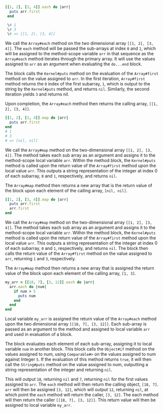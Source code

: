 ```ruby
[[1, 2], [3, 4]].each do |arr|
  puts arr.first
 end

 \# 1
 \# 3
 \# => [[1, 2], [3, 4]]
```

We call the `Array#each` method on the two dimensional array `[[1, 2], [3, 4]]`. The `each` method will be passed the sub-arrays at index `0` and `1`, which will be assigned to the method-scope variable `arr` in that sequence as the `Array#each` method iterates through the primary array. It will use the values assigned to `arr` as an argument when evaluating the `do...end` block. 

The block calls the `Kernel#puts` method on the evaluation of the `Array#first` method on the value assigned to `arr`. In the first iteration, `Array#first` method returns the `0` index of the first subarray, `1`, which is output to the string by the `Kernel#puts` method, and returns `nil`. Similarly, the second iteration yields `3` and returns nil.

Upon completion, the `Array#each` method then returns the calling array, `[[1, 2], [3, 4]]`.

```ruby
[[1, 2], [3, 4]].map do |arr|
  puts arr.first
end
# 1
# 3
# => [nil, nil]
```

We call the `Array#map` method on the two-dimensional array `[[1, 2], [3, 4]]`. The method takes each sub array as an argument and assigns it to the method-scope local variable `arr`. Within the method block, the `Kernel#puts` method is called upon the return value of the `Array#first` method upon the local value `arr`. This outputs a string representation of the integer at index 0 of each subarray, `0` and `1`, respectively, and returns `nil`. 

The `Array#map` method then returns a new array that is the return value of the block upon each element of the calling array, `[nil, nil]`.

```ruby
[[1, 2], [3, 4]].map do |arr|
  puts arr.first
  arr.first
end
```
We call the `Array#map` method on the two-dimensional array `[[1, 2], [3, 4]]`. The method takes each sub array as an argument and assigns it to the method-scope local variable `arr`. Within the method block, the `Kernel#puts` method is called upon the return value of the `Array#first` method upon the local value `arr`. This outputs a string representation of the integer at index 0 of each subarray, `0` and `1`, respectively, and returns `nil`. The block then calls the return value of the `Array#first` method on the value assigned to `arr`, returning `1` and `3`, respectively.

The `Array#map` method then returns a new array that is assigned the return value of the block upon each element of the calling array, `[1, 3]`.

```ruby
my_arr = [[18, 7], [3, 12]].each do |arr|
  arr.each do |num|
    if num > 5
      puts num
    end
  end
end
```
Local variable `my_arr` is assigned the return value of the `Array#each` method upon the two dimensional array `[[18, 7], [3, 12]]`. Each sub-array is passed as an argument to the method and assigned to local variable `arr` and used in evaluation of a block.

The block evaluates each element of each sub-array, assigning it to local variable `num` in another block. This block calls the `Object#if` method on the values assigned to num, using `Comparable#>` on the values assigned to num against Integer `5`. If the evaluation of this method returns `true`, it will then call the `String#puts` method on the value assigned to num, outputting a string representation of the integer and returning `nil`. 

This will output `18`, returning `nil` and `7`, returning `nil` for the first values assigned to `arr`. The `each` method will then return the calling object, `[18, 7]`. `arr` will then be assigned `[3, 12]`, which will output `12`, returning `nil`, at which point the `each` method will return the caller, `[3, 12]`. The each method will then return the caller `[[18, 7], [3, 12]]`. This return value will then be assigned to local variable `my_arr`.

